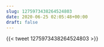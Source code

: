 ```yaml
---
slug: 1275973438264524803
date: 2020-06-25 02:05:48+00:00
draft: false
---
```


{{< tweet 1275973438264524803 >}}
